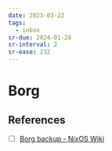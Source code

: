 ```yaml
---
date: 2023-03-22
tags:
  - inbox
sr-due: 2024-01-28
sr-interval: 2
sr-ease: 232
---
```


# Borg

## References

- [ ] [Borg backup - NixOS Wiki](https://nixos.wiki/wiki/Borg_backup)
